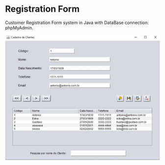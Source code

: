 # Registration Form
Customer Registration Form system in Java with DataBase connection: phpMyAdmin.

<img src="formImage.jpeg">
